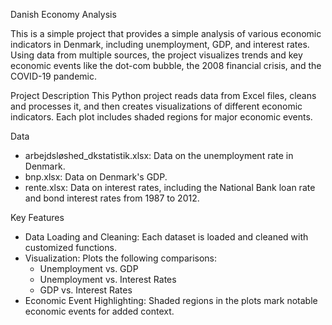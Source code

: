 Danish Economy Analysis

This is a simple project that provides a simple analysis of various economic indicators in Denmark, including unemployment, GDP, and interest rates. Using data from multiple sources, the project visualizes trends and key economic events like the dot-com bubble, the 2008 financial crisis, and the COVID-19 pandemic.

Project Description
This Python project reads data from Excel files, cleans and processes it, and then creates visualizations of different economic indicators. Each plot includes shaded regions for major economic events.

Data
- arbejdsløshed_dkstatistik.xlsx: Data on the unemployment rate in Denmark.
- bnp.xlsx: Data on Denmark's GDP.
- rente.xlsx: Data on interest rates, including the National Bank loan rate and bond interest rates from 1987 to 2012.

Key Features
- Data Loading and Cleaning: Each dataset is loaded and cleaned with customized functions.
- Visualization: Plots the following comparisons:
  - Unemployment vs. GDP
  - Unemployment vs. Interest Rates
  - GDP vs. Interest Rates
- Economic Event Highlighting: Shaded regions in the plots mark notable economic events for added context.
